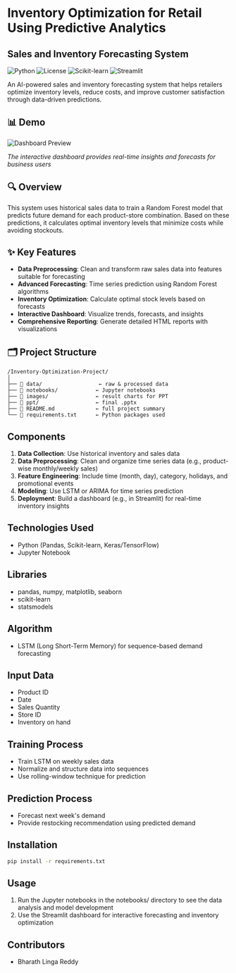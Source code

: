 # Inventory Optimization for Retail Using Predictive Analytics

## Sales and Inventory Forecasting System

![Python](https://img.shields.io/badge/Python-3.9+-blue.svg)
![License](https://img.shields.io/badge/License-MIT-green.svg)
![Scikit-learn](https://img.shields.io/badge/Scikit--learn-1.2.2-orange.svg)
![Streamlit](https://img.shields.io/badge/Streamlit-1.22.0-red.svg)

An AI-powered sales and inventory forecasting system that helps retailers optimize inventory levels, reduce costs, and improve customer satisfaction through data-driven predictions.

## 📊 Demo

![Dashboard Preview](images/dashboard_screenshot.png)

*The interactive dashboard provides real-time insights and forecasts for business users*

## 🔍 Overview

This system uses historical sales data to train a Random Forest model that predicts future demand for each product-store combination. Based on these predictions, it calculates optimal inventory levels that minimize costs while avoiding stockouts.

## ✨ Key Features

- **Data Preprocessing**: Clean and transform raw sales data into features suitable for forecasting
- **Advanced Forecasting**: Time series prediction using Random Forest algorithms
- **Inventory Optimization**: Calculate optimal stock levels based on forecasts
- **Interactive Dashboard**: Visualize trends, forecasts, and insights
- **Comprehensive Reporting**: Generate detailed HTML reports with visualizations



## 🗂️ Project Structure

```
/Inventory-Optimization-Project/
│
├── 📁 data/                  ← raw & processed data
├── 📁 notebooks/            ← Jupyter notebooks
├── 📁 images/               ← result charts for PPT
├── 📁 ppt/                  ← final .pptx
├── 📄 README.md             ← full project summary
└── 📄 requirements.txt      ← Python packages used
```

## Components
1. **Data Collection**: Use historical inventory and sales data
2. **Data Preprocessing**: Clean and organize time series data (e.g., product-wise monthly/weekly sales)
3. **Feature Engineering**: Include time (month, day), category, holidays, and promotional events
4. **Modeling**: Use LSTM or ARIMA for time series prediction
5. **Deployment**: Build a dashboard (e.g., in Streamlit) for real-time inventory insights

## Technologies Used
- Python (Pandas, Scikit-learn, Keras/TensorFlow)
- Jupyter Notebook


## Libraries
- pandas, numpy, matplotlib, seaborn
- scikit-learn
- statsmodels

## Algorithm
- LSTM (Long Short-Term Memory) for sequence-based demand forecasting

## Input Data
- Product ID
- Date
- Sales Quantity
- Store ID
- Inventory on hand

## Training Process
- Train LSTM on weekly sales data
- Normalize and structure data into sequences
- Use rolling-window technique for prediction

## Prediction Process
- Forecast next week's demand
- Provide restocking recommendation using predicted demand

## Installation
```bash
pip install -r requirements.txt
```

## Usage
1. Run the Jupyter notebooks in the notebooks/ directory to see the data analysis and model development
2. Use the Streamlit dashboard for interactive forecasting and inventory optimization

## Contributors
- Bharath Linga Reddy


